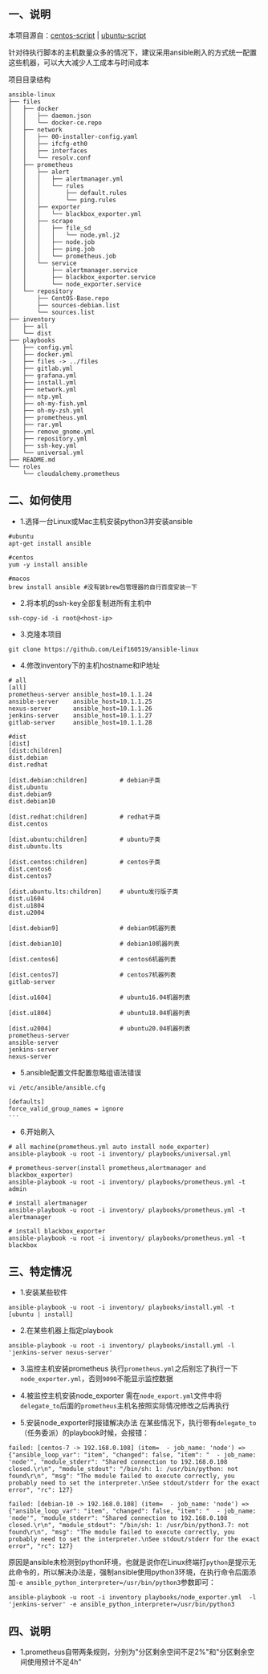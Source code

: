 ## 一、说明
本项目源自：[centos-script](https://github.com/Leif160519/centos-script) | [ubuntu-script](https://github.com/Leif160519/ubuntu-script)

针对待执行脚本的主机数量众多的情况下，建议采用ansible刷入的方式统一配置这些机器，可以大大减少人工成本与时间成本

项目目录结构
```
ansible-linux
├── files
│   ├── docker
│   │   ├── daemon.json
│   │   └── docker-ce.repo
│   ├── network
│   │   ├── 00-installer-config.yaml
│   │   ├── ifcfg-eth0
│   │   ├── interfaces
│   │   └── resolv.conf
│   ├── prometheus
│   │   ├── alert
│   │   │   ├── alertmanager.yml
│   │   │   └── rules
│   │   │       ├── default.rules
│   │   │       └── ping.rules
│   │   ├── exporter
│   │   │   └── blackbox_exporter.yml
│   │   ├── scrape
│   │   │   ├── file_sd
│   │   │   │   └── node.yml.j2
│   │   │   ├── node.job
│   │   │   ├── ping.job
│   │   │   └── prometheus.job
│   │   └── service
│   │       ├── alertmanager.service
│   │       ├── blackbox_exporter.service
│   │       └── node_exporter.service
│   └── repository
│       ├── CentOS-Base.repo
│       ├── sources-debian.list
│       └── sources.list
├── inventory
│   ├── all
│   └── dist
├── playbooks
│   ├── config.yml
│   ├── docker.yml
│   ├── files -> ../files
│   ├── gitlab.yml
│   ├── grafana.yml
│   ├── install.yml
│   ├── network.yml
│   ├── ntp.yml
│   ├── oh-my-fish.yml
│   ├── oh-my-zsh.yml
│   ├── prometheus.yml
│   ├── rar.yml
│   ├── remove_gnome.yml
│   ├── repository.yml
│   ├── ssh-key.yml
│   └── universal.yml
├── README.md
└── roles
    └── cloudalchemy.prometheus
```

## 二、如何使用

- 1.选择一台Linux或Mac主机安装python3并安装ansible
```
#ubuntu
apt-get install ansible

#centos
yum -y install ansible

#macos
brew install ansible #没有装brew包管理器的自行百度安装一下
```

- 2.将本机的ssh-key全部复制进所有主机中
```
ssh-copy-id -i root@<host-ip>
```

- 3.克隆本项目
```
git clone https://github.com/Leif160519/ansible-linux
```

- 4.修改inventory下的主机hostname和IP地址
```
# all
[all]
prometheus-server ansible_host=10.1.1.24
ansible-server    ansible_host=10.1.1.25
nexus-server      ansible_host=10.1.1.26
jenkins-server    ansible_host=10.1.1.27
gitlab-server     ansible_host=10.1.1.28

#dist
[dist]
[dist:children]   
dist.debian
dist.redhat

[dist.debian:children]         # debian子类
dist.ubuntu
dist.debian9
dist.debian10

[dist.redhat:children]         # redhat子类
dist.centos

[dist.ubuntu:children]         # ubuntu子类
dist.ubuntu.lts

[dist.centos:children]         # centos子类
dist.centos6
dist.centos7

[dist.ubuntu.lts:children]     # ubuntu发行版子类
dist.u1604
dist.u1804
dist.u2004

[dist.debian9]                 # debian9机器列表

[dist.debian10]                # debian10机器列表

[dist.centos6]                 # centos6机器列表

[dist.centos7]                 # centos7机器列表
gitlab-server

[dist.u1604]                   # ubuntu16.04机器列表

[dist.u1804]                   # ubuntu18.04机器列表

[dist.u2004]                   # ubuntu20.04机器列表
prometheus-server
ansible-server
jenkins-server
nexus-server
```

- 5.ansible配置文件配置忽略组语法错误
```
vi /etc/ansible/ansible.cfg

[defaults]
force_valid_group_names = ignore
···

```
- 6.开始刷入
```
# all machine(prometheus.yml auto install node_exporter)
ansible-playbook -u root -i inventory/ playbooks/universal.yml

# prometheus-server(install prometheus,alertmanager and  blackbox_exporter)
ansible-playbook -u root -i inventory/ playbooks/prometheus.yml -t admin

# install alertmanager
ansible-playbook -u root -i inventory/ playbooks/prometheus.yml -t alertmanager

# install blackbox_exporter
ansible-playbook -u root -i inventory/ playbooks/prometheus.yml -t blackbox
```

## 三、特定情况
- 1.安装某些软件
```
ansible-playbook -u root -i inventory/ playbooks/install.yml -t [ubuntu | install] 
```

- 2.在某些机器上指定playbook
```
ansible-playbook -u root -i inventory/ playbooks/install.yml -l 'jenkins-server nexus-server'
```

- 3.监控主机安装prometheus
执行`prometheus.yml`之后别忘了执行一下`node_exporter.yml`，否则`9090`不能显示监控数据

- 4.被监控主机安装node_exporter
需在`node_export.yml`文件中将`delegate_to`后面的`prometheus`主机名按照实际情况修改之后再执行

- 5.安装node_exporter时报错解决办法
在某些情况下，执行带有`delegate_to`（任务委派）的playbook时候，会报错：
```
failed: [centos-7 -> 192.168.0.108] (item=  - job_name: 'node') => {"ansible_loop_var": "item", "changed": false, "item": "  - job_name: 'node'", "module_stderr": "Shared connection to 192.168.0.108 closed.\r\n", "module_stdout": "/bin/sh: 1: /usr/bin/python: not found\r\n", "msg": "The module failed to execute correctly, you probably need to set the interpreter.\nSee stdout/stderr for the exact error", "rc": 127}

failed: [debian-10 -> 192.168.0.108] (item=  - job_name: 'node') => {"ansible_loop_var": "item", "changed": false, "item": "  - job_name: 'node'", "module_stderr": "Shared connection to 192.168.0.108 closed.\r\n", "module_stdout": "/bin/sh: 1: /usr/bin/python3.7: not found\r\n", "msg": "The module failed to execute correctly, you probably need to set the interpreter.\nSee stdout/stderr for the exact error", "rc": 127}
```

原因是ansible未检测到python环境，也就是说你在Linux终端打`python`是提示无此命令的，所以解决办法是，强制ansible使用python3环境，在执行命令后面添加`-e ansible_python_interpreter=/usr/bin/python3`参数即可：
```
ansible-playbook -u root -i inventory playbooks/node_exporter.yml  -l 'jenkins-server' -e ansible_python_interpreter=/usr/bin/python3
```

## 四、说明
- 1.prometheus自带两条规则，分别为"分区剩余空间不足2%"和"分区剩余空间使用预计不足4h"
